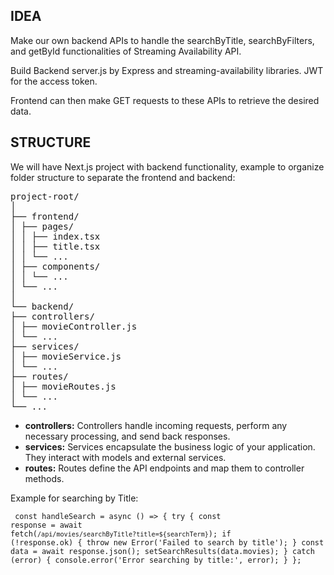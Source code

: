 ## IDEA

Make our own backend APIs to handle the searchByTitle, searchByFilters, and getById functionalities of Streaming Availability API.

Build Backend server.js by Express and streaming-availability libraries.
JWT for the access token.

Frontend can then make GET requests to these APIs to retrieve the desired data.

## STRUCTURE

We will have Next.js project with backend functionality, example to organize folder structure to separate the frontend and backend:

<pre>
project-root/
│
├── frontend/
│ ├── pages/
│ │ ├── index.tsx
│ │ ├── title.tsx
│ │ └── ...
│ ├── components/
│ │ └── ...
│ └── ...
│
└── backend/
├── controllers/
│ ├── movieController.js
│ └── ...
├── services/
│ ├── movieService.js
│ └── ...
├── routes/
│ ├── movieRoutes.js
│ └── ...
└── ...
</pre>

- **controllers:** Controllers handle incoming requests, perform any necessary processing, and send back responses.
- **services:** Services encapsulate the business logic of your application. They interact with models and external services.
- **routes:** Routes define the API endpoints and map them to controller methods.

Example for searching by Title:

<code><pre>
const handleSearch = async () => {
try {
const response = await fetch(`/api/movies/searchByTitle?title=${searchTerm}`);
if (!response.ok) {
throw new Error('Failed to search by title');
}
const data = await response.json();
setSearchResults(data.movies);
} catch (error) {
console.error('Error searching by title:', error);
}
};

</pre></code>
